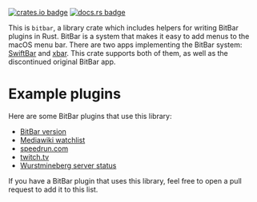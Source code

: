 [![crates.io badge]][crates.io link] [![docs.rs badge]][docs.rs link]

This is `bitbar`, a library crate which includes helpers for writing BitBar plugins in Rust. BitBar is a system that makes it easy to add menus to the macOS menu bar. There are two apps implementing the BitBar system: [SwiftBar](https://swiftbar.app/) and [xbar](https://xbarapp.com/). This crate supports both of them, as well as the discontinued original BitBar app.

# Example plugins

Here are some BitBar plugins that use this library:

* [BitBar version](https://github.com/fenhl/bitbar-version)
* [Mediawiki watchlist](https://github.com/fenhl/bitbar-mediawiki-watchlist)
* [speedrun.com](https://github.com/fenhl/bitbar-speedruncom)
* [twitch.tv](https://github.com/fenhl/bitbar-twitch)
* [Wurstmineberg server status](https://github.com/wurstmineberg/bitbar-server-status)

If you have a BitBar plugin that uses this library, feel free to open a pull request to add it to this list.

[crates.io badge]: https://img.shields.io/crates/v/bitbar.svg?style=flat-square
[crates.io link]: https://crates.io/crates/bitbar
[docs.rs badge]: https://img.shields.io/badge/docs-online-dddddd.svg?style=flat-square
[docs.rs link]: https://docs.rs/bitbar
